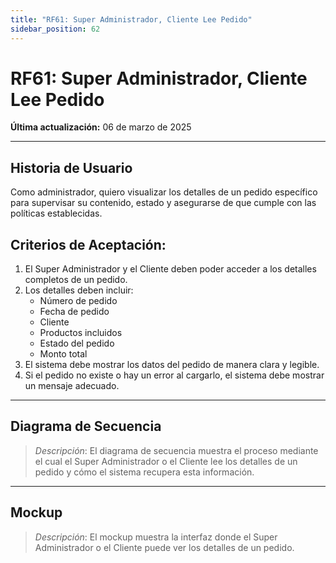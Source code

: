 ```yaml
---
title: "RF61: Super Administrador, Cliente Lee Pedido"  
sidebar_position: 62
---
```


# RF61: Super Administrador, Cliente Lee Pedido  

**Última actualización:** 06 de marzo de 2025  

---

## Historia de Usuario  

Como administrador, quiero visualizar los detalles de un pedido específico para supervisar su contenido, estado y asegurarse de que cumple con las políticas establecidas.



## **Criterios de Aceptación:**  

1. El Super Administrador y el Cliente deben poder acceder a los detalles completos de un pedido.  
2. Los detalles deben incluir:  
   - Número de pedido  
   - Fecha de pedido  
   - Cliente  
   - Productos incluidos  
   - Estado del pedido  
   - Monto total  
3. El sistema debe mostrar los datos del pedido de manera clara y legible.  
4. Si el pedido no existe o hay un error al cargarlo, el sistema debe mostrar un mensaje adecuado.  

---

## **Diagrama de Secuencia**  

> *Descripción*: El diagrama de secuencia muestra el proceso mediante el cual el Super Administrador o el Cliente lee los detalles de un pedido y cómo el sistema recupera esta información.  

---

## **Mockup**  

> *Descripción*: El mockup muestra la interfaz donde el Super Administrador o el Cliente puede ver los detalles de un pedido.  
